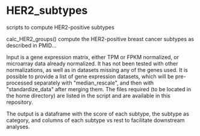 # HER2_subtypes
scripts to compute HER2-positive subtypes

calc_HER2_groups() compute the HER2-positive breast cancer subtypes as described in PMID...

Input is a gene expression matrix, either TPM or FPKM normalized, or microarray data already normalized. It has not been tested with other normalizations, as well as in datasets missing any of the genes used.
It is possible to provide a list of gene expression datasets, which will be pre-processed separately with "median_rescale", and then with "standardize_data" after merging them.
The files required (to be located in the home directory) are listed in the script and are available in this repository.

The output is a dataframe with the score of each subtype, the subtype as category, and columns of each subtype vs rest to facilitate downstream analyses.
